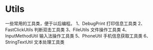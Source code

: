 # Utils
一些常用的工具类，便于以后编程。
1、DebugPrint 打印信息工具类
2、FastClickUtils 判断双击工具类
3、FileUtils  文件操作工具类
4、InputMethodUtil  输入法操作工具类
5、PhoneUtil  手机信息获取工具类
6、StringTextUtil  文本处理工具类
